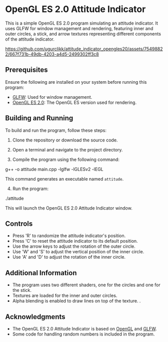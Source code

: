 # OpenGL ES 2.0 Attitude Indicator

This is a simple OpenGL ES 2.0 program simulating an attitude indicator. It uses GLFW for window management and rendering, featuring inner and outer circles, a stick, and arrow textures representing different components of the attitude indicator.


https://github.com/ugurclikk/attitude_indicator_opengles20/assets/75498822/667f731b-49db-4203-a4d5-2499302ff3c8


## Prerequisites

Ensure the following are installed on your system before running this program:

- [GLFW](https://www.glfw.org/): Used for window management.
- [OpenGL ES 2.0](https://www.khronos.org/opengles/2_X/): The OpenGL ES version used for rendering.

## Building and Running

To build and run the program, follow these steps:

1. Clone the repository or download the source code.

2. Open a terminal and navigate to the project directory.

3. Compile the program using the following command:

g++ -o attitude main.cpp -lglfw -lGLESv2 -lEGL

This command generates an executable named `attitude`.

4. Run the program:

./attitude


This will launch the OpenGL ES 2.0 Attitude Indicator window.

## Controls

- Press 'R' to randomize the attitude indicator's position.
- Press 'C' to reset the attitude indicator to its default position.
- Use the arrow keys to adjust the rotation of the outer circle.
- Use 'W' and 'S' to adjust the vertical position of the inner circle.
- Use 'A' and 'D' to adjust the rotation of the inner circle.

## Additional Information

- The program uses two different shaders, one for the circles and one for the stick.
- Textures are loaded for the inner and outer circles.
- Alpha blending is enabled to draw lines on top of the texture.
.

## Acknowledgments

- The OpenGL ES 2.0 Attitude Indicator is based on [OpenGL](https://www.opengl.org/) and [GLFW](https://www.glfw.org/).
- Some code for handling random numbers is included in the program.
